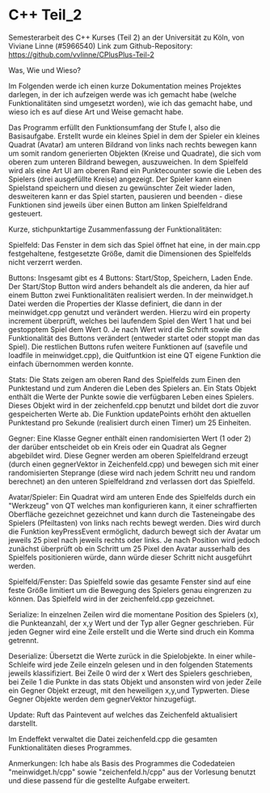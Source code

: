 # C++ Teil_2

Semesterarbeit des C++ Kurses (Teil 2) an der Universität zu Köln, von Viviane Linne (#5966540)
Link zum Github-Repository: https://github.com/vvlinne/CPlusPlus-Teil-2

Was, Wie und Wieso?

Im Folgenden werde ich einen kurze Dokumentation meines Projektes darlegen, in der ich aufzeigen werde was ich gemacht habe (welche Funktionalitäten sind umgesetzt worden), wie ich das gemacht habe, und wieso ich es auf diese Art und Weise gemacht habe.

Das Programm erfüllt den Funktionsumfang der Stufe I, also die Basisaufgabe. Erstellt wurde ein kleines Spiel in dem der Spieler ein kleines Quadrat (Avatar) am unteren Bildrand von links nach rechts bewegen kann um somit random generierten Objekten (Kreise und Quadrate), die sich vom oberen zum unteren Bildrand bewegen, auszuweichen. In dem Spielfeld wird als eine Art UI am oberen Rand ein Punktecounter sowie die Leben des Spielers (drei ausgefüllte Kreise) angezeigt. Der Spieler kann einen Spielstand speichern und diesen zu gewünschter Zeit wieder laden, desweiteren kann er das Spiel starten, pausieren und beenden - diese Funktionen sind jeweils über einen Button am linken Spielfeldrand gesteuert.


Kurze, stichpunktartige Zusammenfassung der Funktionalitäten:

Spielfeld: Das Fenster in dem sich das Spiel öffnet hat eine, in der main.cpp festgehaltene, festgesetzte Größe, damit die Dimensionen des Spielfelds nicht verzerrt werden.

Buttons: Insgesamt gibt es 4 Buttons: Start/Stop, Speichern, Laden Ende. Der Start/Stop Button wird anders behandelt als die anderen, da hier auf einem Button zwei Funktionalitäten realisiert werden. In der meinwidget.h Datei werden die Properties der Klasse definiert, die dann in der meinwidget.cpp genutzt und verändert werden. Hierzu wird ein property increment überprüft, welches bei laufendem Spiel den Wert 1 hat und bei gestopptem Spiel dem Wert 0. Je nach Wert wird die Schrift sowie die Funktionalität des Buttons verändert (entweder startet oder stoppt man das Spiel).
Die restlichen Buttons rufen weitere Funktionen auf (savefile und loadfile in meinwidget.cpp), die Quitfuntkion ist eine QT eigene Funktion die einfach übernommen werden konnte.

Stats: Die Stats zeigen am oberen Rand des Spielfelds zum Einen den Punktestand und zum Anderen die Leben des Spielers an. Ein Stats Objekt enthält die Werte der Punkte sowie die verfügbaren Leben eines Spielers. Dieses Objekt wird in der zeichenfeld.cpp benutzt und bildet dort die zuvor gespeicherten Werte ab. Die Funktion updatePoints erhöht den aktuellen Punktestand pro Sekunde (realisiert durch einen Timer) um 25 Einheiten.

Gegner: Eine Klasse Gegner enthält einen randomisierten Wert (1 oder 2) der darüber entscheidet ob ein Kreis oder ein Quadrat als Gegner abgebildet wird. Diese Gegner werden am oberen Spielfeldrand erzeugt (durch einen gegnerVektor in Zeichenfeld.cpp) und bewegen sich mit einer randomisierten Steprange (diese wird nach jedem Schritt neu und random berechnet) an den unteren Spielfeldrand znd verlassen dort das Spielfeld.

Avatar/Spieler: Ein Quadrat wird am unteren Ende des Spielfelds durch ein "Werkzeug" von QT welches man konfigurieren kann, it einer schraffierten Oberfläche gezeichnet gezeichnet und kann durch die Tasteneingabe des Spielers (Pfeiltasten) von links nach rechts bewegt werden. Dies wird durch die Funktion keyPressEvent ermöglicht, dadurch bewegt sich der Avatar um jeweils 25 pixel nach jeweils rechts oder links. Je nach Position wird jedoch zunächst überprüft ob ein Schritt um 25 Pixel den Avatar ausserhalb des Spielfels positionieren würde, dann würde dieser Schritt nicht ausgeführt werden.

Spielfeld/Fenster: Das Spielfeld sowie das gesamte Fenster sind auf eine feste Größe limitiert um die Bewegung des Spielers genau eingrenzen zu können. Das Spielfeld wird in der zeichenfeld.cpp gezeichnet.

Serialize: In einzelnen Zeilen wird die momentane Position des Spielers (x), die Punkteanzahl, der x,y Wert und der Typ aller Gegner geschrieben. Für jeden Gegner wird eine Zeile erstellt und die Werte sind druch ein Komma getrennt.

Deserialize: Übersetzt die Werte zurück in die Spielobjekte. In einer while-Schleife wird jede Zeile einzeln gelesen und in den folgenden Statements jeweils klassifiziert. Bei Zeile 0 wird der x Wert des Spielers geschrieben, bei Zeile 1 die Punkte in das stats Objekt und ansonsten wird von jeder Zeile ein Gegner Objekt erzeugt, mit den heweiligen x,y,und Typwerten. Diese Gegner Objekte werden dem gegnerVektor hinzugefügt.

Update: Ruft das Paintevent auf welches das Zeichenfeld aktualisiert darstellt.

Im Endeffekt verwaltet die Datei zeichenfeld.cpp die gesamten Funktionalitäten dieses Programmes.

Anmerkungen:
Ich habe als Basis des Programmes die Codedateien "meinwidget.h/cpp" sowie "zeichenfeld.h/cpp" aus der Vorlesung benutzt und diese passend für die gestellte Aufgabe erweitert.

